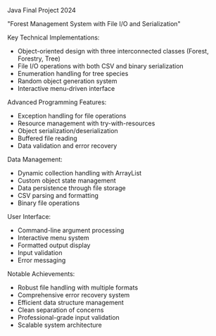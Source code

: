 Java Final Project 2024

"Forest Management System with File I/O and Serialization"

Key Technical Implementations:
- Object-oriented design with three interconnected classes (Forest, Forestry, Tree)
- File I/O operations with both CSV and binary serialization
- Enumeration handling for tree species
- Random object generation system
- Interactive menu-driven interface

Advanced Programming Features:
- Exception handling for file operations
- Resource management with try-with-resources
- Object serialization/deserialization
- Buffered file reading
- Data validation and error recovery

Data Management:
- Dynamic collection handling with ArrayList
- Custom object state management
- Data persistence through file storage
- CSV parsing and formatting
- Binary file operations

User Interface:
- Command-line argument processing
- Interactive menu system
- Formatted output display
- Input validation
- Error messaging

Notable Achievements:
- Robust file handling with multiple formats
- Comprehensive error recovery system
- Efficient data structure management
- Clean separation of concerns
- Professional-grade input validation
- Scalable system architecture
